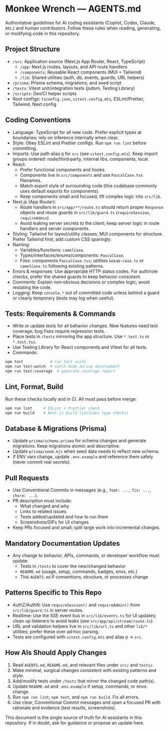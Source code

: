 # Monkee Wrench — AGENTS.md

Authoritative guidelines for AI coding assistants (Copilot, Codex, Claude, etc.) and human contributors. Follow these rules when reading, generating, or modifying code in this repository.

## Project Structure

- `/src`: Application source (Next.js App Router, React, TypeScript)
  - `/app`: Next.js routes, layouts, and API route handlers
  - `/components`: Reusable React components (MUI + Tailwind)
  - `/lib`: Shared utilities (auth, db, events, guards, URL helpers)
- `/prisma`: Prisma schema, migrations, and seed script
- `/tests`: Vitest unit/integration tests (jsdom, Testing Library)
- `/scripts`: Dev/CI helper scripts
- Root configs: `tsconfig.json`, `vitest.config.mts`, ESLint/Prettier, Tailwind, Next config

## Coding Conventions

- Language: TypeScript for all new code. Prefer explicit types at boundaries; rely on inference internally when clear.
- Style: Obey ESLint and Prettier configs. Run `npm run lint` before committing.
- Imports: Use path alias `@` for `src` (see `vitest.config.mts`). Keep import groups ordered: node/third‑party, internal libs, components, local.
- React:
  - Prefer functional components and hooks.
  - Components live in `src/components` and use `PascalCase.tsx` filenames.
  - Match export style of surrounding code (this codebase commonly uses default exports for components).
  - Keep components small and focused; lift complex logic into `src/lib`.
- Next.js (App Router):
  - Route handlers in `src/app/**/route.ts` should return proper `Response` objects and reuse guards in `src/lib/guard.ts` (`requireSession`, `requireAdmin`).
  - Avoid leaking server secrets to the client; keep server logic in route handlers and server components.
- Styling: Tailwind for layout/utility classes; MUI components for structure. Prefer Tailwind first; add custom CSS sparingly.
- Naming:
  - Variables/functions: `camelCase`.
  - Types/interfaces/enums/components: `PascalCase`.
  - Files: components `PascalCase.tsx`; utilities `kebab-case.ts` or `camelCase.ts` following existing patterns.
- Errors & responses: Use appropriate HTTP status codes. For auth/role checks, prefer the shared guards to keep behavior consistent.
- Comments: Explain non‑obvious decisions or complex logic; avoid restating the code.
- Logging: Keep `console.*` out of committed code unless behind a guard or clearly temporary (tests may log when useful).

## Tests: Requirements & Commands

- Write or update tests for all behavior changes. New features need test coverage; bug fixes require regression tests.
- Place tests in `/tests` mirroring the app structure. Use `*.test.ts` or `*.test.tsx`.
- Use Testing Library for React components and Vitest for all tests.
- Commands:

```bash
npm test            # run test suite
npm run test:watch  # watch mode during development
npm run test:coverage  # generate coverage report
```

## Lint, Format, Build

Run these checks locally and in CI. All must pass before merge:

```bash
npm run lint     # ESLint + Prettier check
npm run build    # Next.js build (includes type checks)
```

## Database & Migrations (Prisma)

- Update `prisma/schema.prisma` for schema changes and generate migrations. Keep migrations atomic and descriptive.
- Update `prisma/seed.mjs` when seed data needs to reflect new schema.
- If ENV vars change, update `.env.example` and reference them safely (never commit real secrets).

## Pull Requests

- Use Conventional Commits in messages (e.g., `feat: ...`, `fix: ...`, `chore: ...`).
- PR description must include:
  - What changed and why
  - Links to related issues
  - Tests added/updated and how to run them
  - Screenshots/GIFs for UI changes
- Keep PRs focused and small; split large work into incremental changes.

## Mandatory Documentation Updates

- Any change to behavior, APIs, commands, or developer workflow must update:
  - Tests in `/tests` to cover the new/changed behavior
  - `README.md` (usage, setup, commands, badges, envs, etc.)
  - This `AGENTS.md` if conventions, structure, or processes change

## Patterns Specific to This Repo

- AuthZ/AuthN: Use `requireSession()` and `requireAdmin()` from `src/lib/guard.ts` in server routes.
- Realtime: Use the SSE event bus in `src/lib/events.ts` for UI updates; clean up listeners to avoid leaks (see `src/app/api/stream/route.ts`).
- URL and validation helpers live in `src/lib/url.ts` and other `lib/*` utilities; prefer these over ad‑hoc parsing.
- Tests are configured with `vitest.config.mts` and alias `@` → `src`.

## How AIs Should Apply Changes

1. Read `AGENTS.md`, `README.md`, and relevant files under `src/` and `tests/`.
2. Make minimal, surgical changes consistent with existing patterns and style.
3. Add/modify tests under `/tests` that mirror the changed code path(s).
4. Update `README.md` and `.env.example` if setup, commands, or envs change.
5. Run `npm run lint`, `npm test`, and `npm run build`. Fix all errors.
6. Use clear, Conventional Commit messages and open a focused PR with rationale and evidence (test results, screenshots).

This document is the single source of truth for AI assistants in this repository. If in doubt, ask for guidance or propose an update here.
